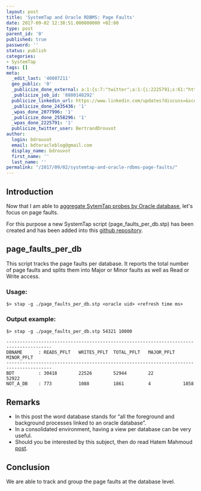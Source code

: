 ```yaml
---
layout: post
title: 'SystemTap and Oracle RDBMS: Page Faults'
date: 2017-09-02 12:38:51.000000000 +02:00
type: post
parent_id: '0'
published: true
password: ''
status: publish
categories:
- SystemTap
tags: []
meta:
  _edit_last: '40807211'
  geo_public: '0'
  _publicize_done_external: a:1:{s:7:"twitter";a:1:{i:2225791;s:61:"https://twitter.com/BertrandDrouvot/status/903945328633794560";}}
  _publicize_job_id: '8880148292'
  publicize_linkedin_url: https://www.linkedin.com/updates?discuss=&scope=16310177&stype=M&topic=6309711017018425344&type=U&a=N5PJ
  _publicize_done_2435436: '1'
  _wpas_done_2077996: '1'
  _publicize_done_2558296: '1'
  _wpas_done_2225791: '1'
  publicize_twitter_user: BertrandDrouvot
author:
  login: bdrouvot
  email: bdtoracleblog@gmail.com
  display_name: bdrouvot
  first_name: ''
  last_name: ''
permalink: "/2017/09/02/systemtap-and-oracle-rdbms-page-faults/"
---
```


Introduction
------------

Now that I am able to [aggregate SytemTap probes by Oracle database](https://bdrouvot.wordpress.com/2017/06/05/systemtap-aggregate-by-database/), let's focus on page faults.

For this purpose a new SystemTap script (page\_faults\_per\_db.stp) has been created and has been added into this [github repository](https://github.com/bdrouvot/SystemTap).

page\_faults\_per\_db
---------------------

This script tracks the page faults per database. It reports the total number of page faults and splits them into Major or Minor faults as well as Read or Write access.

### Usage:

    $> stap -g ./page_faults_per_db.stp <oracle uid> <refresh time ms>

### Output example:

    $> stap -g ./page_faults_per_db.stp 54321 10000

    ---------------------------------------------------------------------------------------
    DBNAME      : READS_PFLT   WRITES_PFLT  TOTAL_PFLT   MAJOR_PFLT   MINOR_PFLT
    ---------------------------------------------------------------------------------------
    BDT         : 30418        22526        52944        22           52922
    NOT_A_DB    : 773          1088         1861         4            1858

Remarks
-------

-   In this post the word database stands for “all the foreground and background processes linked to an oracle database”.
-   In a consolidated environment, having a view per database can be very useful.
-   Should you be interested by this subject, then do read Hatem Mahmoud [post](https://mahmoudhatem.wordpress.com/2016/01/25/assessing-impact-of-major-page-fault-on-oracle-database-systemtap-in-action/).

Conclusion
----------

We are able to track and group the page faults at the database level.
